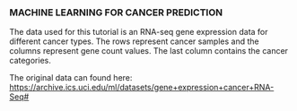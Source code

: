 ### MACHINE LEARNING FOR CANCER PREDICTION

The data used for this tutorial is an RNA-seq gene expression data for different cancer types. The rows represent cancer samples and the columns represent gene count values. The last column contains the cancer categories.

The original data can found here: https://archive.ics.uci.edu/ml/datasets/gene+expression+cancer+RNA-Seq#
